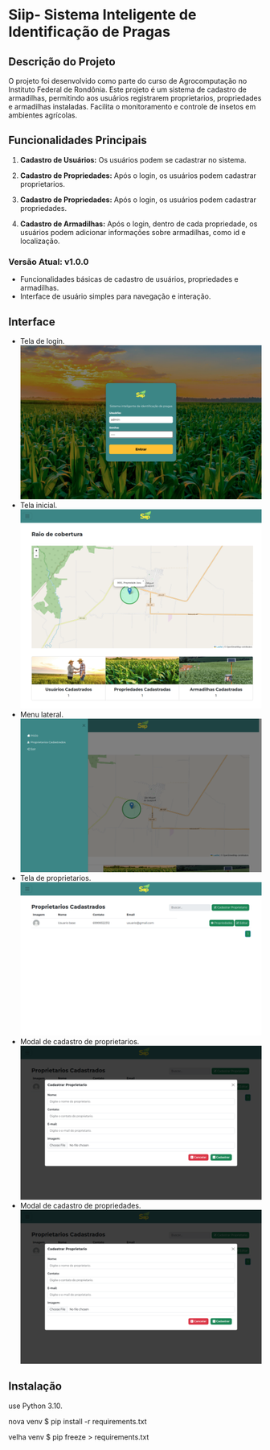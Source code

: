 # Siip- Sistema Inteligente de Identificação de Pragas

## Descrição do Projeto
O projeto foi desenvolvido como parte do curso de Agrocomputação no Instituto Federal de Rondônia. Este projeto é um sistema de cadastro de armadilhas, permitindo aos usuários registrarem proprietarios, propriedades e armadilhas instaladas. Facilita o monitoramento e controle de insetos em ambientes agrícolas.

## Funcionalidades Principais
1. **Cadastro de Usuários:** Os usuários podem se cadastrar no sistema.

2. **Cadastro de Propriedades:** Após o login, os usuários podem cadastrar proprietarios.

2. **Cadastro de Propriedades:** Após o login, os usuários podem cadastrar propriedades.

3. **Cadastro de Armadilhas:** Após o login, dentro de cada propriedade, os usuários podem adicionar informações sobre armadilhas, como id e localização.


### Versão Atual: v1.0.0
- Funcionalidades básicas de cadastro de usuários, propriedades e armadilhas.
- Interface de usuário simples para navegação e interação.

## Interface
- Tela de login.
![Captura de Tela](readme/001.png)
- Tela inicial.
![Captura de Tela](readme/002.png)
- Menu lateral.
![Captura de Tela](readme/003.png)
- Tela de proprietarios.
![Captura de Tela](readme/004.png)
- Modal de cadastro de proprietarios.
![Captura de Tela](readme/005.png)
- Modal de cadastro de propriedades.
![Captura de Tela](readme/005.png)

## Instalação

use Python 3.10.

nova venv
$ pip install -r requirements.txt

velha venv
$ pip freeze > requirements.txt